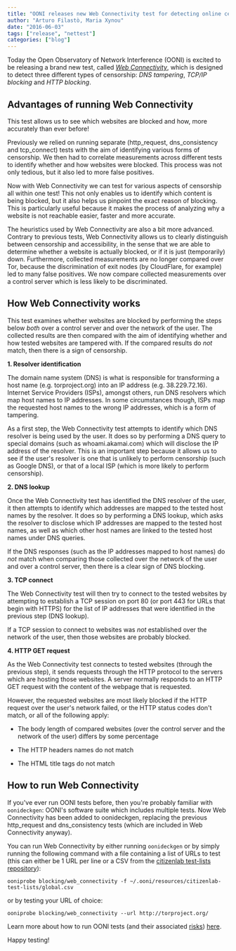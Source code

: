```yaml
---
title: "OONI releases new Web Connectivity test for detecting online censorship"
author: "Arturo Filastò, Maria Xynou"
date: "2016-06-03"
tags: ["release", "nettest"]
categories: ["blog"]
---
```


Today the Open Observatory of Network Interference (OONI) is excited to be
releasing a brand new test, called
*[Web Connectivity](https://ooni.org/nettest/web-connectivity/)*,
which is designed to detect three different types of censorship: *DNS
tampering*, *TCP/IP blocking* and *HTTP blocking*.

## Advantages of running Web Connectivity

This test allows us to see which websites are blocked and how, more accurately
than ever before!

Previously we relied on running separate (http_request, dns_consistency and
tcp_connect) tests with the aim of identifying various forms of censorship. We
then had to correlate measurements across different tests to identify whether
and how websites were blocked. This process was not only tedious, but it also
led to more false positives.

Now with Web Connectivity we can test for various aspects of censorship all
within one test! This not only enables us to identify which content is being
blocked, but it also helps us pinpoint the exact reason of blocking. This is
particularly useful because it makes the process of analyzing why a website is
not reachable easier, faster and more accurate.

The heuristics used by Web Connectivity are also a bit more advanced. Contrary
to previous tests, Web Connectivity allows us to clearly distinguish between
censorship and accessibility, in the sense that we are able to determine whether
a website is actually blocked, or if it is just (temporarily) down. Furthermore,
collected measurements are no longer compared over Tor, because the
discrimination of exit nodes (by CloudFlare, for example) led to many false
positives. We now compare collected measurements over a control server which is
less likely to be discriminated.

## How Web Connectivity works

This test examines whether websites are blocked by performing the steps below
*both* over a control server and over the network of the user. The collected
results are then compared with the aim of identifying whether and how tested
websites are tampered with. If the compared results do *not* match, then there
is a sign of censorship.

**1. Resolver identification**

The domain name system (DNS) is what is responsible for transforming a host name
(e.g. torproject.org) into an IP address (e.g. 38.229.72.16). Internet Service
Providers (ISPs), amongst others, run DNS resolvers which map host names to IP
addresses. In some circumstances though, ISPs map the requested host names to
the wrong IP addresses, which is a form of tampering.

As a first step, the Web Connectivity test attempts to identify which DNS
resolver is being used by the user. It does so by performing a DNS query to
special domains (such as whoami.akamai.com) which will disclose the IP address
of the resolver. This is an important step because it allows us to see if the
user's resolver is one that is unlikely to perform censorship (such as Google
DNS), or that of a local ISP (which is more likely to perform censorship).

**2. DNS lookup**

Once the Web Connectivity test has identified the DNS resolver of the user, it
then attempts to identify which addresses are mapped to the tested host names by
the resolver. It does so by performing a DNS lookup, which asks the resolver to
disclose which IP addresses are mapped to the tested host names, as well as
which other host names are linked to the tested host names under DNS queries.

If the DNS responses (such as the IP addresses mapped to host names) do *not*
match when comparing those collected over the network of the user and over a
control server, then there is a clear sign of DNS blocking.

**3. TCP connect**

The Web Connectivity test will then try to connect to the tested websites by
attempting to establish a TCP session on port 80 (or port 443 for URLs that
begin with HTTPS) for the list of IP addresses that were identified in the
previous step (DNS lookup).

If a TCP session to connect to websites was *not* established over the network
of the user, then those websites are probably blocked.

**4. HTTP GET request**

As the Web Connectivity test connects to tested websites (through the previous
step), it sends requests through the HTTP protocol to the servers which are
hosting those websites. A server normally responds to an HTTP GET request with
the content of the webpage that is requested.

However, the requested websites are most likely blocked if the HTTP request over
the user's network failed, or the HTTP status codes don't match, or all of the
following apply:

* The body length of compared websites (over the control server and the network
  of the user) differs by some percentage

* The HTTP headers names do not match

* The HTML title tags do not match

## How to run Web Connectivity

If you've ever run OONI tests before, then you're probably familiar with
`oonideckgen`: OONI's software suite which includes multiple tests. Now
Web Connectivity has been added to oonideckgen, replacing the previous
http_request and dns_consistency tests (which are included in Web Connectivity
anyway).

You can run Web Connectivity by either running `oonideckgen` or by simply
running the following command with a file containing a list of URLs to test
(this can either be 1 URL per line or a CSV from the
[citizenlab test-lists repository](https://github.com/citizenlab/test-lists/tree/master/lists)):

`ooniprobe blocking/web_connectivity -f ~/.ooni/resources/citizenlab-test-lists/global.csv`

or by testing your URL of choice:

`ooniprobe blocking/web_connectivity --url http://torproject.org/`

Learn more about how to run OONI tests (and their associated
[risks](https://github.com/TheTorProject/ooni-spec/blob/master/informed-consent/risks.md))
[here](https://github.com/TheTorProject/ooni-probe#ooni-in-5-minutes).

Happy testing!
